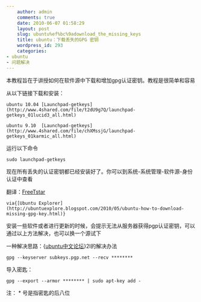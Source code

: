 ```yaml
---
    author: admin
    comments: true
    date: 2010-06-07 01:58:29
    layout: post
    slug: ubuntu%ef%bc%9adownload_the_missing_keys
    title: ubuntu：下载丢失的GPG 密钥
    wordpress_id: 293
    categories:
- ubuntu
- 问题解决
---
```


本教程旨在于讲授如何在软件源中下载和增加gpg认证密钥。教程是很简单和容易

从以下链接下载和安装：

    ubuntu 10.04 [Launchpad-getkeys](http://www.4shared.com/file/t2dU9g7Q/launchpad-getkeys_01lucid3_all.html)

    ubuntu 9.10  [Launchpad-getkeys](http://www.4shared.com/file/chXMssjG/launchpad-getkeys_01karmic_all.html) 

运行以下命令 

    sudo launchpad-getkeys

现在所有丢失的认证密钥都已经安装好了。你可以到系统-系统管理-软件源-身份认证中查看

翻译：[FreeTstar](http://www.freetstar.tcom)

    via{[Ubuntu Explorer](http://ubuntuexplore.blogspot.com/2010/05/ubuntu-how-to-download-missing-gpg-key.html)}

安装一些软件或者进行更新的时候，会提示无法从服务器获得pgp认证密钥，可以通过以上方法解决，也可以换一个源试下

一种解决思路：{[ubuntu中文论坛](http://forum.ubuntu.org.cn/viewtopic.php?f=77&t=182819)}2l的解决办法

    gpg --keyserver subkeys.pgp.net --recv ********  

导入密匙：  

    gpg --export --armor ******** | sudo apt-key add -  

注： * 号是指密匙的后八位

